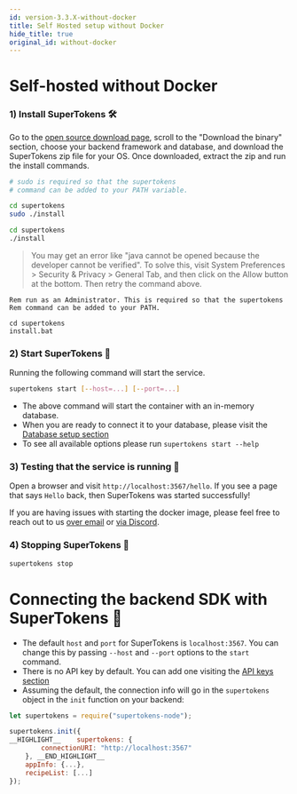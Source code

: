 ```yaml
---
id: version-3.3.X-without-docker
title: Self Hosted setup without Docker
hide_title: true
original_id: without-docker
---
```


<!-- COPY DOCS -->
<!-- ./community/docs/supertokens-core/self-hosted/without-docker.md -->

# Self-hosted without Docker

### 1) Install SuperTokens 🛠️
Go to the [open source download page](/use-oss), scroll to the "Download the binary" section, choose your backend framework and database, and download the SuperTokens zip file for your OS. Once downloaded, extract the zip and run the install commands.

<!--DOCUSAURUS_CODE_TABS-->
<!--Linux-->
```bash
# sudo is required so that the supertokens 
# command can be added to your PATH variable.

cd supertokens
sudo ./install
```

<!--Mac-->
```bash
cd supertokens
./install
```

> You may get an error like "java cannot be opened because the developer cannot be verified". To solve this, visit System Preferences > Security & Privacy > General Tab, and then click on the Allow button at the bottom. Then retry the command above.

<!--Windows-->
```batch
Rem run as an Administrator. This is required so that the supertokens 
Rem command can be added to your PATH.

cd supertokens
install.bat
```
<!--END_DOCUSAURUS_CODE_TABS-->


### 2) Start SuperTokens 🚀
Running the following command will start the service.
```bash
supertokens start [--host=...] [--port=...]
```
- The above command will start the container with an in-memory database.
- When you are ready to connect it to your database, please visit the [Database setup section](../database-setup/mysql)
- To see all available options please run `supertokens start --help`


### 3) Testing that the service is running 🤞
Open a browser and visit `http://localhost:3567/hello`. If you see a page that says `Hello` back, then SuperTokens was started successfully!

If you are having issues with starting the docker image, please feel free to reach out to us [over email](mailto:founders@supertokens.io) or [via Discord](https://supertokens.com/discord).


### 4) Stopping SuperTokens 🛑
```bash
supertokens stop
```

# Connecting the backend SDK with SuperTokens 🔌
- The default `host` and `port` for SuperTokens is `localhost:3567`. You can change this by passing `--host` and `--port` options to the `start` command. 
- There is no API key by default. You can add one visiting the [API keys section](../../common-customizations/core/api-keys)
- Assuming the default, the connection info will go in the `supertokens` object in the `init` function on your backend:

<!--DOCUSAURUS_CODE_TABS-->
<!--NodeJS-->

```js
let supertokens = require("supertokens-node");

supertokens.init({
__HIGHLIGHT__    supertokens: {
        connectionURI: "http://localhost:3567"
    }, __END_HIGHLIGHT__
    appInfo: {...},
    recipeList: [...]
});
```
<!--END_DOCUSAURUS_CODE_TABS-->
